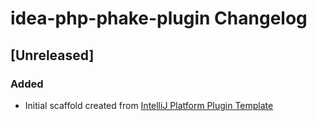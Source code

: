 <!-- Keep a Changelog guide -> https://keepachangelog.com -->

# idea-php-phake-plugin Changelog

## [Unreleased]
### Added
- Initial scaffold created from [IntelliJ Platform Plugin Template](https://github.com/JetBrains/intellij-platform-plugin-template)
